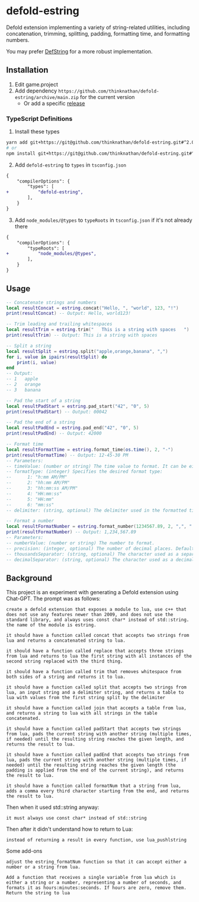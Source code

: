 # defold-estring

Defold extension implementing a variety of string-related utilities, including concatenation, trimming, splitting, padding, formatting time, and formatting numbers.

You may prefer [DefString](https://github.com/subsoap/defstring) for a more robust implementation.

## Installation

1. Edit game.project
2. Add dependency `https://github.com/thinknathan/defold-estring/archive/main.zip` for the current version
    - Or add a specific [release](https://github.com/thinknathan/defold-estring/releases)

### TypeScript Definitions

1. Install these types

```bash
yarn add git+https://git@github.com/thinknathan/defold-estring.git#^2.0.0 -D
# or
npm install git+https://git@github.com/thinknathan/defold-estring.git#^2.0.0 --save-dev
```

2. Add `defold-estring` to `types` in `tsconfig.json`

```diff
{
	"compilerOptions": {
		"types": [
+			"defold-estring",
		],
	}
}
```

3. Add `node_modules/@types` to `typeRoots` in `tsconfig.json` if it's not already there

```diff
{
	"compilerOptions": {
		"typeRoots": [
+			"node_modules/@types",
		],
	}
}
```

## Usage

```lua
-- Concatenate strings and numbers
local resultConcat = estring.concat("Hello, ", "world", 123, "!")
print(resultConcat) -- Output: Hello, world123!

-- Trim leading and trailing whitespaces
local resultTrim = estring.trim("   This is a string with spaces   ")
print(resultTrim) -- Output: This is a string with spaces

-- Split a string
local resultSplit = estring.split("apple,orange,banana", ",")
for i, value in ipairs(resultSplit) do
    print(i, value)
end
-- Output:
-- 1   apple
-- 2   orange
-- 3   banana

-- Pad the start of a string
local resultPadStart = estring.pad_start("42", "0", 5)
print(resultPadStart) -- Output: 00042

-- Pad the end of a string
local resultPadEnd = estring.pad_end("42", "0", 5)
print(resultPadEnd) -- Output: 42000

-- Format time
local resultFormatTime = estring.format_time(os.time(), 2, "-")
print(resultFormatTime) -- Output: 12-45-30 PM
-- Parameters:
-- timeValue: (number or string) The time value to format. It can be either a numeric timestamp or a string representing a date and time.
-- formatType: (integer) Specifies the desired format type:
-- 		1: "h:mm AM/PM"
-- 		2: "hh:mm AM/PM"
-- 		3: "hh:mm:ss AM/PM"
-- 		4: "HH:mm:ss"
-- 		5: "HH:mm"
-- 		6: "mm:ss"
-- delimiter: (string, optional) The delimiter used in the formatted time. Default is ":".

-- Format a number
local resultFormatNumber = estring.format_number(1234567.89, 2, ",", ".")
print(resultFormatNumber) -- Output: 1,234,567.89
-- Parameters:
-- numberValue: (number or string) The number to format.
-- precision: (integer, optional) The number of decimal places. Default is 0.
-- thousandsSeparator: (string, optional) The character used as a separator for thousands. Default is ",".
-- decimalSeparator: (string, optional) The character used as a decimal point. Default is ".".
```

## Background

This project is an experiment with generating a Defold extension using Chat-GPT. The prompt was as follows:

```
create a defold extension that exposes a module to lua, use c++ that does not use any features newer than 2009, and does not use the standard library, and always uses const char* instead of std::string. the name of the module is estring.

it should have a function called concat that accepts two strings from lua and returns a concatenated string to lua.

it should have a function called replace that accepts three strings from lua and returns to lua the first string with all instances of the second string replaced with the third thing.

it should have a function called trim that removes whitespace from both sides of a string and returns it to lua.

it should have a function called split that accepts two strings from lua, an input string and a delimiter string, and returns a table to lua with values from the first string split by the delimiter

it should have a function called join that accepts a table from lua, and returns a string to lua with all strings in the table concatenated.

it should have a function called padStart that accepts two strings from lua, pads the current string with another string (multiple times, if needed) until the resulting string reaches the given length, and returns the result to lua.

it should have a function called padEnd that accepts two strings from lua, pads the current string with another string (multiple times, if needed) until the resulting string reaches the given length (the padding is applied from the end of the current string), and returns the result to lua.

it should have a function called formatNum that a string from lua, adds a comma every third character starting from the end, and returns the result to lua.
```

Then when it used std::string anyway:

```
it must always use const char* instead of std::string
```

Then after it didn't understand how to return to Lua:

```
instead of returning a result in every function, use lua_pushlstring
```

Some add-ons

```
adjust the estring_formatNum function so that it can accept either a number or a string from lua.
```

```
Add a function that receives a single variable from lua which is either a string or a number, representing a number of seconds, and formats it as hours:minutes:seconds. If hours are zero, remove them. Return the string to lua
```
